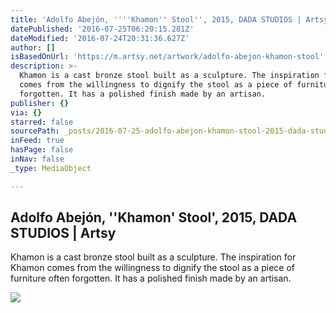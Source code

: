 ```yaml
---
title: 'Adolfo Abejón, ''''Khamon'' Stool'', 2015, DADA STUDIOS | Artsy'
datePublished: '2016-07-25T06:20:15.281Z'
dateModified: '2016-07-24T20:31:36.627Z'
author: []
isBasedOnUrl: 'https://m.artsy.net/artwork/adolfo-abejon-khamon-stool'
description: >-
  Khamon is a cast bronze stool built as a sculpture. The inspiration for Khamon
  comes from the willingness to dignify the stool as a piece of furniture often
  forgotten. It has a polished finish made by an artisan.
publisher: {}
via: {}
starred: false
sourcePath: _posts/2016-07-25-adolfo-abejon-khamon-stool-2015-dada-studios-or-artsy.md
inFeed: true
hasPage: false
inNav: false
_type: MediaObject

---
```

<article style=""><h1>Adolfo Abejón, ''Khamon' Stool', 2015, DADA STUDIOS | Artsy</h1><p>Khamon is a cast bronze stool built as a sculpture. The inspiration for Khamon comes from the willingness to dignify the stool as a piece of furniture often forgotten. It has a polished finish made by an artisan.</p><img src="https://d32dm0rphc51dk.cloudfront.net/RFpKqmLnPzDbBo6ZX20exQ/normalized.jpg" /></article>